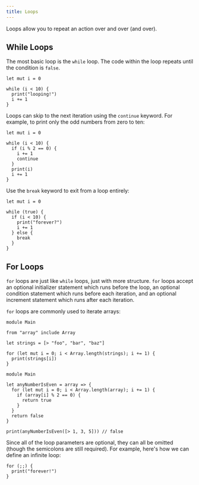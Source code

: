 ```yaml
---
title: Loops
---
```


Loops allow you to repeat an action over and over (and over).

## While Loops

The most basic loop is the `while` loop. The code within the loop repeats until the condition is `false`.

```grain
let mut i = 0

while (i < 10) {
  print("looping!")
  i += 1
}
```

Loops can skip to the next iteration using the `continue` keyword. For example, to print only the odd numbers from zero to ten:

```grain
let mut i = 0

while (i < 10) {
  if (i % 2 == 0) {
    i += 1
    continue
  }
  print(i)
  i += 1
}
```

Use the `break` keyword to exit from a loop entirely:

```grain
let mut i = 0

while (true) {
  if (i < 10) {
    print("forever?")
    i += 1
  } else {
    break
  }
}
```

## For Loops

`for` loops are just like `while` loops, just with more structure. `for` loops accept an optional initializer statement which runs before the loop, an optional condition statement which runs before each iteration, and an optional increment statement which runs after each iteration.

`for` loops are commonly used to iterate arrays:

```grain
module Main

from "array" include Array

let strings = [> "foo", "bar", "baz"]

for (let mut i = 0; i < Array.length(strings); i += 1) {
  print(strings[i])
}
```

```grain
module Main

let anyNumberIsEven = array => {
  for (let mut i = 0; i < Array.length(array); i += 1) {
    if (array[i] % 2 == 0) {
      return true
    }
  }
  return false
}

print(anyNumberIsEven([> 1, 3, 5])) // false
```

Since all of the loop parameters are optional, they can all be omitted (though the semicolons are still required). For example, here's how we can define an infinite loop:

```grain
for (;;) {
  print("forever!")
}
```
